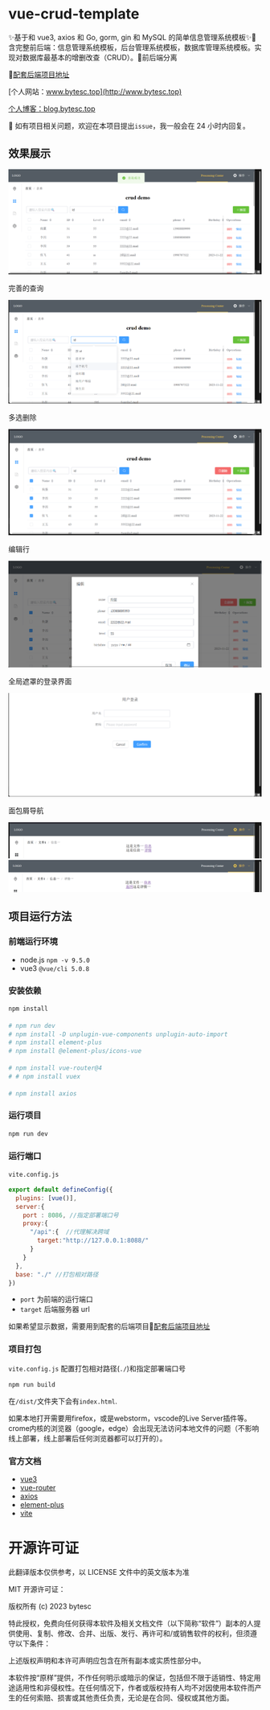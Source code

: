 # vue-crud-template

✨基于和 vue3, axios 和 Go, gorm, gin 和 MySQL  的简单信息管理系统模板✨📌含完整前后端：信息管理系统模板，后台管理系统模板，数据库管理系统模板。实现对数据库最基本的增删改查（CRUD）。📌前后端分离

📌[配套后端项目地址](https://github.com/bytesc/go-crud-template)

[个人网站：www.bytesc.top](http://www.bytesc.top) 

[个人博客：blog.bytesc.top](http://blog.bytesc.top)

🔔 如有项目相关问题，欢迎在本项目提出`issue`，我一般会在 24 小时内回复。

## 效果展示


![](./docs/readme_img/img1.png)

完善的查询

![](./docs/readme_img/img2.png)

多选删除

![](./docs/readme_img/img3.png)

编辑行

![](./docs/readme_img/img4.png)

全局遮罩的登录界面

![](./docs/readme_img/img5.png)

面包屑导航

![](./docs/readme_img/img7.png)
![](./docs/readme_img/img8.png)

## 项目运行方法

### 前端运行环境

- node.js `npm -v 9.5.0`
- vue3 `@vue/cli 5.0.8`


### 安装依赖
```bash
npm install

# npm run dev
# npm install -D unplugin-vue-components unplugin-auto-import
# npm install element-plus
# npm install @element-plus/icons-vue

# npm install vue-router@4
# # npm install vuex

# npm install axios
```

### 运行项目
```bash
npm run dev
```

### 运行端口
`vite.config.js`
```js
export default defineConfig({
  plugins: [vue()],
  server:{
    port : 8086, //指定部署端口号
    proxy:{
      "/api":{  //代理解决跨域
        target:"http://127.0.0.1:8088/"
      }
    }
  },
  base: "./" //打包相对路径
})
```
- `port` 为前端的运行端口
- `target` 后端服务器 url

如果希望显示数据，需要用到配套的后端项目📌[配套后端项目地址](https://github.com/bytesc/go-crud-template)

### 项目打包

`vite.config.js` 配置打包相对路径(`./`)和指定部署端口号
```bash
npm run build
```
在`/dist/`文件夹下会有`index.html`.

如果本地打开需要用firefox，或是webstorm，vscode的Live Server插件等。crome内核的浏览器（google，edge）会出现无法访问本地文件的问题（不影响线上部署，线上部署后任何浏览器都可以打开的）。


### 官方文档

- [vue3](https://cn.vuejs.org/guide/quick-start.html)
- [vue-router](https://router.vuejs.org/zh/)
- [axios](https://www.axios-http.cn/docs/intro)
- [element-plus](https://element-plus.org/zh-CN/)
- [vite](https://cn.vitejs.dev/guide/)


# 开源许可证

此翻译版本仅供参考，以 LICENSE 文件中的英文版本为准

MIT 开源许可证：

版权所有 (c) 2023 bytesc

特此授权，免费向任何获得本软件及相关文档文件（以下简称“软件”）副本的人提供使用、复制、修改、合并、出版、发行、再许可和/或销售软件的权利，但须遵守以下条件：

上述版权声明和本许可声明应包含在所有副本或实质性部分中。

本软件按“原样”提供，不作任何明示或暗示的保证，包括但不限于适销性、特定用途适用性和非侵权性。在任何情况下，作者或版权持有人均不对因使用本软件而产生的任何索赔、损害或其他责任负责，无论是在合同、侵权或其他方面。